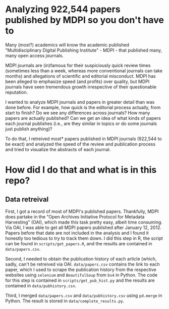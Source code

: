# Analyzing 922,544 papers published by MDPI so you don't have to

Many (most?) academics will know the academic published "Multidisciplinary Digital Publishing Institute" - MDPI - that published many, many open access journals.

MDPI journals are (in)famous for their suspiciously quick review times (sometimes less than a week, whereas more conventional journals can take months) and allegations of scientific and editorial misconduct. MDPI has been alleged to emphasize speed (and profits) over quality, but MDPI journals have seen tremendous growth irrespective of their questionable reputation.

I wanted to analyze MDPI journals and papers in greater detail than was done before. For example, how quick is the editorial process actually, from start to finish? Do we see any differences across journals? How many papers are actually published? Can we get an idea of what kinds of papers each journal publishes (i.e., are they similar in topics or do some journals just publish anything)?

To do that, I retreived most* papers published in MDPI journals (922,544 to be exact) and analyzed the speed of the review and publication process and tried to visualize the abstracts of each journal.

# How did I do that and what is in this repo?

## Data retreival

First, I got a record of most of MDPI's published papers. Thankfully, MDPI does partake in the "Open Archives Initiative Protocol for Metadata Harvesting" (OAI), which made this task pretty easy, albeit time consuming. 
Via OAI, I was able to get all MDPI papers published after January 12, 2012. Papers before that date are not included in the analysis and I found it honestly too tedious to try to track them down.
I did this step in R, the script can be found in `scripts/get_papers.R`, and the results are contained in `data/papers.csv`.

Second, I needed to obtain the publication history of each article (which, sadly, can't be retreived via OAI. `data/papers.csv` contains the link to each paper, which I used to scrape the publication history from the respective websites using `selenium` and `BeautifulSoup` from `bs4` in Python. 
The code for this step is contained in `scripts/get_pub_hist.py` and the results are contained in `data/pubhistory.csv`.

Third, I merged `data/papers.csv` and `data/pubhistory.csv` using `pd.merge` in Python. The result is stored in `data/complete_results.py`. 

## 

